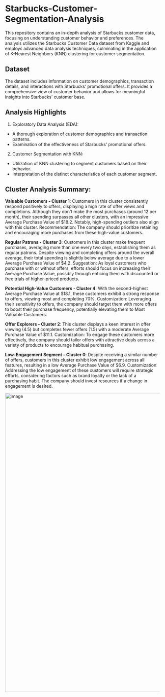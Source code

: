 # **Starbucks-Customer-Segmentation-Analysis**
This repository contains an in-depth analysis of Starbucks customer data, focusing on understanding customer behavior and preferences. The analysis utilizes the Starbucks Customer Data dataset from Kaggle and employs advanced data analysis techniques, culminating in the application of K-Nearest Neighbors (KNN) clustering for customer segmentation.

## **Dataset**
The dataset includes information on customer demographics, transaction details, and interactions with Starbucks' promotional offers. It provides a comprehensive view of customer behavior and allows for meaningful insights into Starbucks' customer base.

## **Analysis Highlights**
1. Exploratory Data Analysis (EDA):

 - A thorough exploration of customer demographics and transaction patterns.
 - Examination of the effectiveness of Starbucks' promotional offers.

2. Customer Segmentation with KNN:

 - Utilization of KNN clustering to segment customers based on their behavior.
 - Interpretation of the distinct characteristics of each customer segment.

## **Cluster Analysis Summary:**

**Valuable Customers - Cluster 1**: Customers in this cluster consistently respond positively to offers, displaying a high rate of offer views and completions. Although they don't make the most purchases (around 12 per month), their spending surpasses all other clusters, with an impressive Average Purchase Value of $18.2. Notably, high-spending outliers also align with this cluster. Recommendation: The company should prioritize retaining and encouraging more purchases from these high-value customers.

**Regular Patrons - Cluster 3**: Customers in this cluster make frequent purchases, averaging more than one every two days, establishing them as regular patrons. Despite viewing and completing offers around the overall average, their total spending is slightly below average due to a lower Average Purchase Value of $4.2. Suggestion: As loyal customers who purchase with or without offers, efforts should focus on increasing their Average Purchase Value, possibly through enticing them with discounted or free trials of higher-priced products.

**Potential High-Value Customers - Cluster 4**: With the second-highest Average Purchase Value at $18.1, these customers exhibit a strong response to offers, viewing most and completing 70%. Customization: Leveraging their sensitivity to offers, the company should target them with more offers to boost their purchase frequency, potentially elevating them to Most Valuable Customers.

**Offer Explorers - Cluster 2**: This cluster displays a keen interest in offer viewing (4.5) but completes fewer offers (1.5) with a moderate Average Purchase Value of $11.1. Customization: To engage these customers more effectively, the company should tailor offers with attractive deals across a variety of products to encourage habitual purchasing.

**Low-Engagement Segment - Cluster 0**: Despite receiving a similar number of offers, customers in this cluster exhibit low engagement across all features, resulting in a low Average Purchase Value of $6.9. Customization: Addressing the low engagement of these customers will require strategic efforts, considering factors such as brand loyalty or the lack of a purchasing habit. The company should invest resources if a change in engagement is desired.

<img width="970" alt="image" src="https://github.com/amatshkalyan/Starbucks-Customer-Segmentation-Analysis/assets/149266119/c93e581c-deb4-448f-ac79-80377effb7e2">
